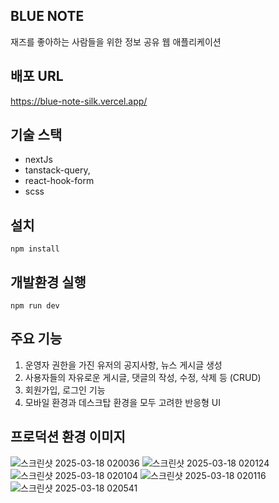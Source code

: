 ## BLUE NOTE
재즈를 좋아하는 사람들을 위한 정보 공유 웹 애플리케이션

## 배포 URL
https://blue-note-silk.vercel.app/

## 기술 스택
- nextJs
- tanstack-query,
- react-hook-form
- scss

## 설치
```
npm install
```

## 개발환경 실행
```
npm run dev
```

## 주요 기능
1. 운영자 권한을 가진 유저의 공지사항, 뉴스 게시글 생성
2. 사용자들의 자유로운 게시글, 댓글의 작성, 수정, 삭제 등 (CRUD)
3. 회원가입, 로그인 기능
4. 모바일 환경과 데스크탑 환경을 모두 고려한 반응형 UI

## 프로덕션 환경 이미지
![스크린샷 2025-03-18 020036](https://github.com/user-attachments/assets/b8957249-e5d1-4c5f-a118-07ee7ea64704)
![스크린샷 2025-03-18 020124](https://github.com/user-attachments/assets/bf4b32c4-b7cc-407d-9b49-8bb1123eaf89)
![스크린샷 2025-03-18 020104](https://github.com/user-attachments/assets/34e7b953-0baf-480a-bb9a-373dc81ed902)
![스크린샷 2025-03-18 020116](https://github.com/user-attachments/assets/7730972a-8075-4355-b2bb-550af857cd3b)
![스크린샷 2025-03-18 020541](https://github.com/user-attachments/assets/cc6cfe4a-2470-4e9f-b758-837c01b5f7bd)
